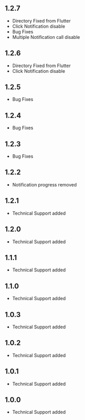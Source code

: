 
## 1.2.7

- Directory Fixed from Flutter
- Click Notification disable
- Bug Fixes
- Multiple Notification call disable

## 1.2.6

- Directory Fixed from Flutter 
- Click Notification disable

## 1.2.5

- Bug Fixes
## 1.2.4

- Bug Fixes

## 1.2.3

- Bug Fixes

## 1.2.2

- Notification progress removed

## 1.2.1

- Technical Support added

## 1.2.0

- Technical Support added

## 1.1.1

- Technical Support added

## 1.1.0

- Technical Support added

## 1.0.3

- Technical Support added

## 1.0.2

- Technical Support added

## 1.0.1

- Technical Support added

## 1.0.0

- Technical Support added

